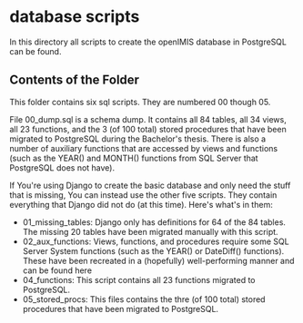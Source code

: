 # database scripts
In this directory all scripts to create the openIMIS database in PostgreSQL can be found.


## Contents of the Folder
This folder contains six sql scripts. They are numbered 00 though 05.

File 00_dump.sql is a schema dump. It contains all 84 tables, all 34 views, all 23 functions, and the 3 (of 100 total) 
stored procedures that have been migrated to PostgreSQL during the Bachelor's thesis. There is also a number of auxiliary 
functions that are accessed by views and functions (such as the YEAR() and MONTH() functions from SQL Server that 
PostgreSQL does not have).

If You're using Django to create the basic database and only need the stuff that is missing, You can instead use the 
other five scripts. They contain everything that Django did not do (at this time). Here's what's in them:
* 01_missing_tables: Django only has definitions for 64 of the 84 tables. The missing 20 tables have been migrated 
manually with this script.
* 02_aux_functions: Views, functions, and procedures require some SQL Server System functions (such as the YEAR() or 
DateDiff() functions). These have been recreated in a (hopefully) well-performing manner and can be found here
* 04_functions: This script contains all 23 functions migrated to PostgreSQL.
* 05_stored_procs: This files contains the thre (of 100 total) stored procedures that have been migrated to PostgreSQL.